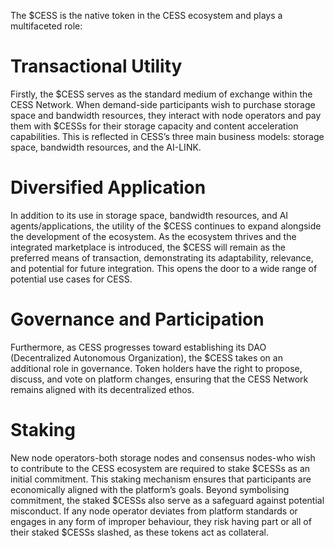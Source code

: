 The $CESS is the native token in the CESS ecosystem and plays a multifaceted role:
# Transactional Utility 
Firstly, the $CESS serves as the standard medium of exchange within the CESS Network. When demand-side participants wish to purchase storage space and bandwidth resources, they interact with node operators and pay them with $CESSs for their storage capacity and content acceleration capabilities. This is reflected in CESS’s three main business models: storage space, bandwidth resources, and the AI-LINK.
# Diversified Application
In addition to its use in storage space, bandwidth resources, and AI agents/applications, the utility of the $CESS continues to expand alongside the development of the ecosystem. As the ecosystem thrives and the integrated marketplace is introduced, the $CESS will remain as the preferred means of transaction, demonstrating its adaptability, relevance, and potential for future integration. This opens the door to a wide range of potential use cases for CESS.
# Governance and Participation
Furthermore, as CESS progresses toward establishing its DAO (Decentralized Autonomous Organization), the $CESS takes on an additional role in governance. Token holders have the right to propose, discuss, and vote on platform changes, ensuring that the CESS Network remains aligned with its decentralized ethos.
# Staking 
New node operators-both storage nodes and consensus nodes-who wish to contribute to the CESS ecosystem are required to stake $CESSs as an initial commitment. This staking mechanism ensures that participants are economically aligned with the platform’s goals. Beyond symbolising commitment, the staked $CESSs also serve as a safeguard against potential misconduct. If any node operator deviates from platform standards or engages in any form of improper behaviour, they risk having part or all of their staked $CESSs slashed, as these tokens act as collateral.
